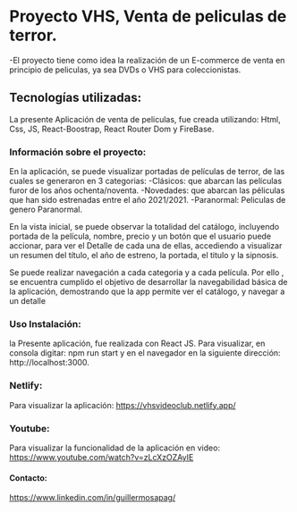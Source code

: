 # Proyecto VHS, Venta de peliculas de terror. 
-El proyecto tiene como idea la realización de un E-commerce de venta en principio de peliculas, ya sea DVDs o VHS para coleccionistas. 

## Tecnologías utilizadas:
La presente Aplicación de venta de peliculas, fue  creada utilizando: Html, Css, JS, React-Boostrap, React Router Dom y FireBase.

### Información sobre el proyecto:
En la aplicación, se puede visualizar portadas de  películas de terror, de las cuales se generaron en 3 categorias: 
-Clásicos: que abarcan las películas furor de los años ochenta/noventa.
-Novedades: que abarcan las péliculas que han sido estrenadas entre el año 2021/2021.
-Paranormal: Peliculas de genero Paranormal.

En la vista inicial, se puede observar la totalidad del catálogo, incluyendo portada de la película, nombre, precio y un botón que el usuario puede accionar, para ver el Detalle de cada una de ellas, accediendo  a visualizar un resumen del título, el año de estreno, la portada, el titulo y la sipnosis.

Se puede realizar navegación a cada categoria y a cada película. Por ello ,  se encuentra cumplido el objetivo de desarrollar la navegabilidad básica de la aplicación, demostrando que la app permite ver el catálogo, y navegar a un detalle

### Uso Instalación:
la Presente aplicación, fue realizada con  React JS.
Para visualizar, en consola digitar: npm run start y en el navegador en la siguiente dirección: http://localhost:3000.

### Netlify:
Para visualizar la aplicación:
https://vhsvideoclub.netlify.app/

### Youtube:
Para visualizar la funcionalidad de la aplicación en video:
https://www.youtube.com/watch?v=zLcXzOZAyIE

#### Contacto:
https://www.linkedin.com/in/guillermosapag/